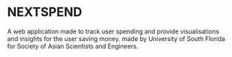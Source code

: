 # NEXTSPEND
A web application made to track user spending and provide visualisations and insights for the user saving money.
made by University of South Florida for Society of Asian Scientists and Engineers.
